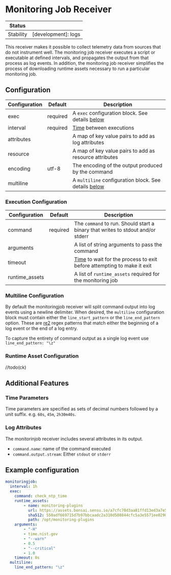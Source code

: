 # Monitoring Job Receiver

| Status        |                     |
| ------------- | -----------         |
| Stability     | [development]: logs |

This receiver makes it possible to collect telemetry data from sources that
do not instrument well. The monitoring job receiver executes a script or
executable at defined intervals, and propagates the output from that process
as log events. In addition, the monitoring job receiver simplifies the process
of downloading runtime assets necessary to run a particular monitoring job.

## Configuration

| Configuration | Default | Description
| ------------ | ------------ | ------------
| exec | required | A `exec` configuration block. See details [below](#execution-configuration)
| interval | required | [Time](#time-parameters) between executions
| attributes | | A map of key value pairs to add as log attributes
| resource | | A map of key value pairs to add as resource attributes
| encoding | utf-8 | The encoding of the output produced by the command
| multiline | | A `multiline` configuration block. See details [below](#multiline-configuration)

### Execution Configuration

| Configuration | Default | Description
| ------------ | ------------ | ------------
| command | required | The `command` to run. Should start a binary that writes to stdout and/or stderr
| arguments | | A list of string arguments to pass the command
| timeout | | [Time](#time-parameters) to wait for the process to exit before attempting to make it exit
| runtime_assets | | A list of `runtime_assets` required for the monitoring job

### Multiline Configuration

By default the monitoringjob receiver will split command output into log events
using a newline delimiter. When desired, the `multiline` configuration block
must contain either the `line_start_pattern` or the `line_end_pattern` option.
These are [re2] regex patterns that match either the beginning of a log event
or the end of a log entry.

To capture the entirety of command output as a single log event use `line_end_pattern: "\z"`

[re2]: https://github.com/google/re2/wiki/Syntax

### Runtime Asset Configuration

//todo(ck)

## Additional Features

### Time Parameters

Time parameters are specified as sets of decimal numbers followed by a
unit suffix. e.g. `60s`, `45m`, `2h30m40s`.

### Log Attributes

The monitorinjob receiver includes several attributes in its output.

- `command.name`: name of the command executed
- `command.output.stream`: Either `stdout` or `stderr`

## Example configuration

```yaml
monitoringjob:
  interval: 1h
  exec:
    command: check_ntp_time
    runtime_assets:
        - name: monitoring-plugins
          url: https://assets.bonsai.sensu.io/a7cfc70d3aa81ffd13ed3a7e55f2438c3c7e8f8e/monitoring-plugins-ubuntu2004_2.7.0_linux_amd64.tar.gz
          sha512: 550adf669715d7b97bbcaadc2a310d508844cfc5a3e5571ee0290436f99143fe7af0927c7f1667e2f43a598c2969fb734d1297adf5b258e571a42c884f90271c
          path: /opt/monitoring-plugins
    arguments:
        - "-H"
        - time.nist.gov
        - "--warn"
        - 0.5
        - "--critical"
        - 1.0
    timeout: 8s
  multiline:
    line_end_pattern: "\z"
```
